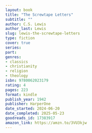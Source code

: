 ```yaml
---
layout: book
title: "The Screwtape Letters"
subtitle: ""
author: C.S. Lewis
author_last: Lewis
slug: lewis-the-screwtape-letters
type: fiction
cover: true
series: 
part: 
genres:
- classics
- christianity
- religion
- theology
isbn: 9780062023179
rating: 4
pages: 223
format: kindle
publish_year: 1942
publisher: HarperOne
date_started: 2024-06-20
date_completed: 2025-05-23
goodreads_id: 17383917
amazon_link: https://amzn.to/3VU3kjw
---
```


